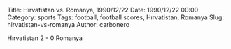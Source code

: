Title: Hırvatistan vs. Romanya, 1990/12/22
Date: 1990/12/22 00:00
Category: sports
Tags: football, football scores, Hırvatistan, Romanya
Slug: hirvatistan-vs-romanya
Author: carbonero


Hırvatistan 2 - 0 Romanya
